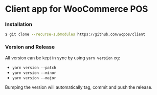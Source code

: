 # Client app for WooCommerce POS

### Installation
```sh
$ git clone --recurse-submodules https://github.com/wcpos/client
```

### Version and Release
All version can be kept in sync by using `yarn version` eg: 
- `yarn version --patch`
- `yarn version --minor`
- `yarn version --major`

Bumping the version will automatically tag, commit and push the release.